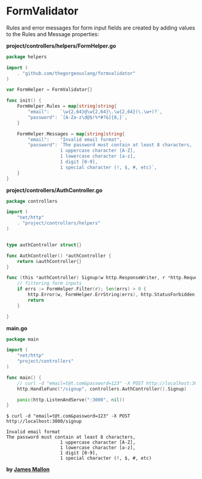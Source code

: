 # FormValidator

Rules and error messages for form input fields are created by adding values to the Rules and Message properties:

**project/controllers/helpers/FormHelper.go**
```Go
package helpers

import (
	. "github.com/thegorgeouslang/formvalidator"
)

var FormHelper = FormValidator{}

func init() {
	FormHelper.Rules = map[string]string{
		"email":    `\w{2,64}@\w{2,64}\.\w{2,64}(\.\w+)?`,
		"password": `[A-Za-z\d@$!%*#?&]{8,}`,
	}

	FormHelper.Messages = map[string]string{
		"email":    "Invalid email format",
		"password": `The password must contain at least 8 characters,
                    1 uppercase character [A-Z],
                    1 lowercase character [a-z],
                    1 digit [0-9],
                    1 special character (!, $, #, etc)`,
	}
}

```
**project/controllers/AuthController.go**

```Go
package controllers

import (
	"net/http"
	. "project/controllers/helpers"
)


type authController struct{}

func AuthController() *authController {
	return &authController{}
}

func (this *authController) Signup(w http.ResponseWriter, r *http.Request) {
	// filtering form inputs
	if errs := FormHelper.Filter(r); len(errs) > 0 {
		http.Error(w, FormHelper.ErrString(errs), http.StatusForbidden)
		return
	}

}
```
**main.go**
```Go
package main

import (
	"net/http"
	"project/controllers"
)

func main() {
	// curl -d "email=t@t.com&password=123" -X POST http://localhost:3000/signup
	http.HandleFunc("/signup", controllers.AuthController().Signup)

	panic(http.ListenAndServe(":3000", nil))
}
```

```
$ curl -d "email=t@t.com&password=123" -X POST http://localhost:3000/signup     

Invalid email format
The password must contain at least 8 characters,
                    1 uppercase character [A-Z],
                    1 lowercase character [a-z],
                    1 digit [0-9],
                    1 special character (!, $, #, etc)

```
**by [James Mallon]**

[James Mallon]: <https://www.linkedin.com/in/thiago-mallon/>
